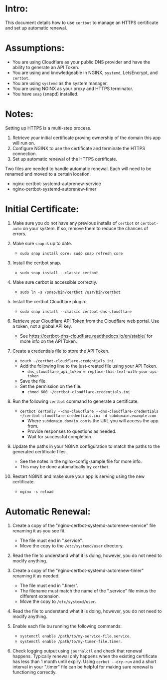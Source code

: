 # Intro:
This document details how to use `certbot` to manage an HTTPS certificate and set up automatic renewal.


# Assumptions:
- You are using Cloudflare as your public DNS provider and have the ability to generate an API Token.
- You are using and knowledgeable in NGINX, `systemd`, LetsEncrypt, and `certbot`.
- You are using `systemd` as the system manager.
- You are using NGINX as your proxy and HTTPS terminator.
- You have `snap` (snapd) installed.


# Notes:
Setting up HTTPS is a multi-step process.  
1. Retrieve your initial certificate proving ownership of the domain this app will run on.
1. Configure NGINX to use the certificate and terminate the HTTPS connection.
1. Set up automatic renewal of the HTTPS certificate.

Two files are needed to handle automatic renewal. Each will need to be renamed and moved to a certain location.
- nginx-certbot-systemd-autorenew-service
- nginx-certbot-systemd-autorenew-timer


# Initial Certificate:
1. Make sure you do not have any previous installs of `certbot` or `certbot-auto` on your system. If so, remove them to reduce the chances of errors.

1. Make sure `snap` is up to date.
    - `sudo snap install core; sudo snap refresh core`

1. Install the certbot snap.
    - `sudo snap install --classic certbot`

1. Make sure cerbot is accessible correctly.
    - `sudo ln -s /snap/bin/certbot /usr/bin/certbot`

1. Install the certbot Cloudflare plugin.
    - `sudo snap install --classic certbot-dns-cloudflare`

1. Retrieve your Cloudflare API Token from the Cloudflare web portal. Use a token, not a global API key.
    - See https://certbot-dns-cloudflare.readthedocs.io/en/stable/ for more info on the API Token.

1. Create a credentials file to store the API Token.
    - `touch ~/certbot-cloudflare-credentials.ini`
    - Add the following line to the just-created file using your API Token.
      - `dns_cloudflare_api_token = replace-this-text-with-your-api-token`
    - Save the file.
    - Set the permission on the file.
      - `chmod 600 ~/certbot-cloudflare-credentials.ini`

1. Run the following `certbot` command to generate a certificate.
    - `certbot certonly --dns-cloudflare --dns-cloudflare-credentials ~/certbot-cloudflare-credentials.ini -d subdomain.example.com`
      - Where `subdomain.domain.com` is the URL you will access the app from.
      - Provide responses to questions as needed.
      - Wait for successful completion.

1. Update the paths in your NGINX configuration to match the paths to the generated certificate files.
   - See the notes in the nginx-config-sample file for more info.
   - This may be done automatically by `certbot`.

1. Restart NGINX and make sure your app is serving using the new certificate.
    - `nginx -s reload`


# Automatic Renewal:
1. Create a copy of the "nginx-certbot-systemd-autorenew-service" file renaming it as you see fit.
    - The file must end in ".service".
    - Move the copy to the `/etc/systemd/user` directory.

1. Read the file to understand what it is doing, however, you do not need to modify anything.

1. Create a copy of the "nginx-certbot-systemd-autorenew-timer" renaming it as needed.
    - The file must end in ".timer".
    - The filename must match the name of the ".service" file minus the different extension.
    - Move the copy to `/etc/systemd/user`.

1. Read the file to understand what it is doing, however, you do not need to modify anything.

1. Enable each file bu running the following commands:
    - `systemctl enable /path/to/my-service-file.service`.
    - `systemctl enable /path/to/my-timer-file.timer`.
    
1. Check logging output using `journalctl` and check that renewal happens. Typically renewal only happens when the existing certificate has less than 1 month until expiry. Using `cerbot --dry-run` and a short interval in your ".timer" file can be helpful for making sure renewal is functioning correctly.
